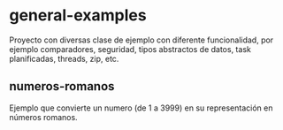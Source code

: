 # general-examples
Proyecto con diversas clase de ejemplo con diferente funcionalidad, por ejemplo comparadores, seguridad, 
tipos abstractos de datos, task planificadas, threads, zip, etc.

## numeros-romanos
Ejemplo que convierte un numero (de 1 a 3999) en su representación en números romanos.